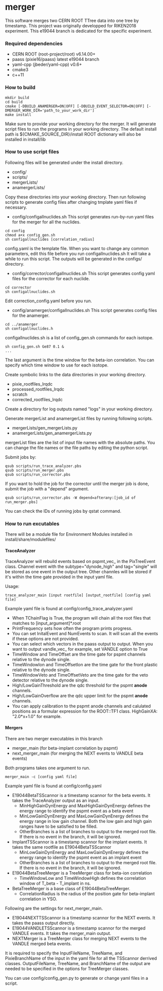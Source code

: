 # merger

This software merges two CERN ROOT TTree data into one tree by timestamp.
This project was originally developped for RIKEN2018 experiment.
This e19044 branch is dedicated for the specific experiment.

### Required dependencies

* CERN ROOT (root-project/root) v6.14.00+
* paass (pixie16/paass) latest e19044 branch
* yaml-cpp (jbeder/yaml-cpp) v0.6+
* cmake3
* c++11

### How to build


```
mkdir build
cd build
cmake [-DBUILD_ANAMERGER=ON|OFF] [-DBUILD_EVENT_SELECTOR=ON|OFF] [-DMERGER_WORK_DIR='path_to_your_work_dir']
make install
```

Make sure to provide your working directory for the merger. It will generate script files to run the programs in your working directory. 
The default install path is ${CMAKE_SOURCE_DIR}/install
ROOT dictionary will also be installed in install/lib

### How to use script files

Following files will be generated under the install directory.
* config/
* scripts/
* mergerLists/
* anamergerLists/

Copy these directories into your working directory.
Then run following scripts to generate config files after changing tmplate yaml files if necessary.
* config/configallnuclides.sh
This script generates run-by-run yaml files for the merger for all the nuclides.
```
cd config
chmod a+x config_gen.sh
sh configallnuclides [correlation_radius]
```
config.yaml is the template file. When you want to change any common parameters, edit this file before you run configallnuclides.sh
It will take a while to run this script. The outputs will be generated in the configs/ directory.

* config/corrector/configallnuclides.sh
This script generates config yaml files for the corrector for each nuclide. 
```
cd corrector
sh configallnuclides.sh
```
Edit correction_config.yaml before you run.

* config/anamerger/configallnuclides.sh
This script generates config files for the anamerger.
```
cd ../anamerger
sh configallnuclides.h
```
configallnuclides.sh is a list of config_gen.sh commands for each isotope. 
```
sh config_gen.sh Ge87 0.1 &
...
```
The last argument is the time window for the beta-ion correlation. You can specify which time window to use for each isotope.

Create symbolic links to the data directories in your working directory.
* pixie_rootfiles_lrqdc
* processed_rootfiles_lrqdc
* scratch
* corrected_rootfiles_lrqdc

Create a directory for log outputs named "logs" in your working directory.

Generate mergerList and anamergerList files by running following scripts.
* mergerLists/gen_mergerLists.py
* anamergerLists/gen_anamergerLists.py

mergerList files are the list of input file names with the absolute paths. You can change the file names or the file paths by editing the python script.

Submit jobs by:
```
qsub scripts/run_trace_analyzer.pbs
qsub scripts/run_merger.pbs
qsub scripts/run_corrector.pbs
```
If you want to hold the job for the corrector until the merger job is done, submit the job with a "depend" argument.
```
qsub scripts/run_corrector.pbs -W depend=afterany:[job_id of run_merger.pbs]
```
You can check the IDs of running jobs by qstat command.

### How to run excutables

There will be a module file for Environment Modules installed in install/share/modulefiles/

#### TraceAnalyzer

TraceAnalyzer will rebuild events based on pspmt_vec_ in the PixTreeEvent class.
Channel event with the subtype="dynode_high" and tag="single" will be stored as one event in the output tree.
Other channles will be stored if it's within the time gate provided in the input yaml file.

Usage:
```
trace_analyzer_main [input rootfile] [output_rootfile] [config yaml file]
```

Example yaml file is found at config/config_trace_analyzer.yaml
* When TChainFlag is True, the program will chain all the root files that matches to [input_argument]*.root
* PrintFrequency sets how often the program prints progress.
* You can set InitalEvent and NumEvents to scan. It will scan all the events if these options are not provided.
* You can select which vectors in the paass output to output. When you want to output vandle_vec_ for example, set VANDLE option to True
* TimeWindow and TimeOffset are the time gate for pspmt channels relative to the dynode single.
* TimeWindowIon and TimeOffsetIon are the time gate for the front plastic relative to the dynode single.
* TimeWindowVeto and TimeOffsetVeto are the time gate for the veto detector relative to the dynode single.
* High/LowGainThreshold are the qdc threshold for the pspmt __anode__ channels.
* High/LowGainOverflow are the qdc upper limit for the pspmt __anode__ channels.
* You can apply calibration to the pspmt anode channels and calulated positions as a formular expression for the ROOT::TF1 class.
HighGainXA: "2.0*x+1.0" for example.

#### Mergers

There are two merger executables in this branch
* merger_main (for beta-implant correlation by pspmt)
* next_merger_main (for merging the NEXT events to VANDLE beta events)

Both programs takes one argument to run.
```
merger_main -c [config yaml file]
```

Example yaml file is found at config/config.yaml
* E19044BetaTSScannor is a timestamp scannor for the beta events. It takes the TraceAnalyzer output as an input.
	* MinHighGainDynEnergy and MaxHighGainDynEnergy defines the energy range to identify the pspmt event as a beta event
	* MinLowGainDynEnergy and MaxLowGainDynEnergy defines the energy range in low gain channel. Both the low gain and high gain ranges have to be satisfied to be filled.
	* OtherBranches is a list of branches to output to the merged root file. If there is no event in the branch, it will be ignored.
* ImplantTSScannor is a timestamp scannor for the implant events. It takes the same rootfile as E19044BetaTSScannor
	* MinLowGainDynEnergy and MaxLowGainDynEnergy defines the energy range to identify the pspmt event as an implant event
	* OtherBranches is a list of branches to output to the merged root file. If there is no event in the branch, it will be ignored.
* E19044BetaTreeMerger is a TreeMerger class for beta-ion correlation
	* TimeWindowLow and TimeWindowHigh defines the correlation window of T_beta - T_implant in ns.
* BetaTreeMerger is a base class of E19044BetaTreeMerger.
	* CorrelationRadius is the radius of the position gate for beta-implant correlation in YSO.

Following are the settings for next_merger_main.
* E19044NEXTTSScannor is a timestamp scannor for the NEXT events. It takes the paass output directly.
* E19044VANDLETSScannor is a timestamp scannor for the merged VANDLE events. It takes the merger_main output.
* NEXTMerger is a TreeMerger class for merging NEXT events to the VANDLE merged beta events.

It is required to specify the InputFileName, TreeName, and PixieBranchName of the input in the yaml file for all the TSScannor derrived classes.
OutputFileName, TreeName, and BranchName of the output are needed to be specified in the options for TreeMerger classes.

You can use config/config_gen.py to generate or change yaml files in a script.


